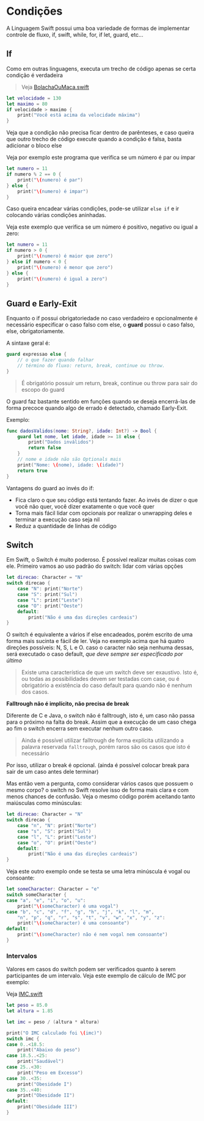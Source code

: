 # Condições

A Linguagem Swift possui uma boa variedade de formas de implementar controle de fluxo, if, swift, while, for, if let, guard, etc...

## If
Como em outras linguagens, executa um trecho de código apenas se certa condição é verdadeira

> Veja [BolachaOuMaca.swift](Exemplos/BolachaOuMaca.swift)

```swift
let velocidade = 130
let maximo = 80
if velocidade > maximo {
    print("Você está acima da velocidade máxima")
}
```

Veja que a condição não precisa ficar dentro de parênteses, e caso queira que outro trecho de código execute quando a condição é falsa, basta adicionar o bloco else

Veja por exemplo este programa que verifica se um número é par ou ímpar
```swift
let numero = 11
if numero % 2 == 0 {
    print("\(numero) é par")
} else {
    print("\(numero) é impar")
}
```

Caso queira encadear várias condições, pode-se utilizar `else if` e ir colocando várias condições aninhadas.

Veja este exemplo que verifica se um número é positivo, negativo ou igual a zero:
```swift
let numero = 11
if numero > 0 {
    print("\(numero) é maior que zero")
} else if numero < 0 {
    print("\(numero) é menor que zero")
} else {
    print("\(numero) é igual a zero")   
}
```

## Guard e Early-Exit

Enquanto o if possui obrigatoriedade no caso verdadeiro e opcionalmente é necessário especificar o caso falso com else, o **guard** possui o caso falso, else, obrigatoriamente.

A sintaxe geral é:
```swift
guard expressao else {
    // o que fazer quando falhar
    // término do fluxo: return, break, continue ou throw.
}
```
> É obrigatório possuir um return, break, continue ou throw para sair do escopo do guard

O guard faz bastante sentido em funções quando se deseja encerrá-las de forma precoce quando algo de errado é detectado, chamado Early-Exit.

Exemplo:
```swift
func dadosValidos(nome: String?, idade: Int?) -> Bool {
    guard let nome, let idade, idade >= 18 else {
        print("Dados inválidos")
        return false
    }
    // nome e idade não são Optionals mais
    print("Nome: \(nome), idade: \(idade)")
    return true
}
```

Vantagens do guard ao invés do if:
- Fica claro o que seu código está tentando fazer. Ao invés de dizer o que você não quer, você dizer exatamente o que você quer
- Torna mais fácil lidar com opcionais por realizar o unwrapping deles e terminar a execução caso seja nil
- Reduz a quantidade de linhas de código

## Switch

Em Swift, o Switch é muito poderoso. É possível realizar muitas coisas com ele. Primeiro vamos ao uso padrão do switch: lidar com várias opções

```swift
let direcao: Character = "N"
switch direcao {
    case "N": print("Norte")
    case "S": print("Sul")
    case "L": print("Leste")
    case "O": print("Oeste")
    default:
        print("Não é uma das direções cardeais")
}
```

O switch é equivalente a vários if else encadeados, porém escrito de uma forma mais sucinta e fácil de ler. Veja no exemplo acima que há quatro direções possíveis: N, S, L e O. caso o caracter não seja nenhuma dessas, será executado o caso default, *que deve sempre ser especificado por último*

> Existe uma característica de que um switch deve ser exaustivo. Isto é, ou todas as possibilidades devem ser testadas com case, ou é obrigatório a existência do caso default para quando não é nenhum dos casos.

**Falltrough não é implícito, não precisa de break**

Diferente de C e Java, o switch não é falltrough, isto é, um caso não passa para o próximo na falta do break. Assim que a execução de um caso chega ao fim o switch encerra sem executar nenhum outro caso.

> Ainda é possível utilizar falltrough de forma explícita utilizando a palavra reservada `falltrough`, porém raros são os casos que isto é necessário

Por isso, utilizar o break é opcional. (ainda é possível colocar break para sair de um caso antes dele terminar)

Mas então vem a pergunta, como considerar vários casos que possuem o mesmo corpo? o switch no Swift resolve isso de forma mais clara e com menos chances de confusão. Veja o mesmo código porém aceitando tanto maiúsculas como minúsculas:

```swift
let direcao: Character = "N"
switch direcao {
    case "n", "N": print("Norte")
    case "s", "S": print("Sul")
    case "l", "L": print("Leste")
    case "o", "O": print("Oeste")
    default:
        print("Não é uma das direções cardeais")
}
```

Veja este outro exemplo onde se testa se uma letra minúscula é vogal ou consoante:
```swift
let someCharacter: Character = "e"
switch someCharacter {
case "a", "e", "i", "o", "u":
    print("\(someCharacter) é uma vogal")
case "b", "c", "d", "f", "g", "h", "j", "k", "l", "m",
    "n", "p", "q", "r", "s", "t", "v", "w", "x", "y", "z":
    print("\(someCharacter) é uma consoante")
default:
    print("\(someCharacter) não é nem vogal nem consoante")
}
```

### Intervalos

Valores em casos do switch podem ser verificados quanto à serem participantes de um intervalo. Veja este exemplo de cálculo de IMC por exemplo:

Veja [IMC.swift](Exemplos/IMC.swift)
```swift
let peso = 85.0
let altura = 1.85

let imc = peso / (altura * altura)

print("O IMC calculado foi \(imc)")
switch imc {
case 0..<18.5:
    print("Abaixo do peso")
case 18.5..<25:
    print("Saudável")
case 25..<30:
    print("Peso em Excesso")
case 30..<35:
    print("Obesidade I")
case 35..<40:
    print("Obesidade II")
default:
    print("Obesidade III")
}
```